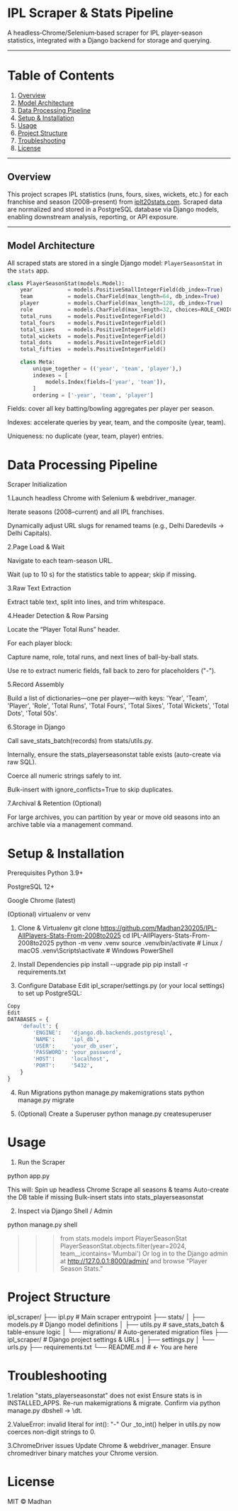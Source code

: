# IPL Scraper & Stats Pipeline

A headless‐Chrome/Selenium‐based scraper for IPL player‐season statistics, integrated with a Django backend for storage and querying.

---

# Table of Contents

1. [Overview](#overview)  
2. [Model Architecture](#model-architecture)  
3. [Data Processing Pipeline](#data-processing-pipeline)  
4. [Setup & Installation](#setup--installation)  
5. [Usage](#usage)  
6. [Project Structure](#project-structure)  
7. [Troubleshooting](#troubleshooting)  
8. [License](#license)  

---

## Overview

This project scrapes IPL statistics (runs, fours, sixes, wickets, etc.) for each franchise and season (2008–present) from [iplt20stats.com](https://iplt20stats.com). Scraped data are normalized and stored in a PostgreSQL database via Django models, enabling downstream analysis, reporting, or API exposure.

---

## Model Architecture

All scraped stats are stored in a single Django model: `PlayerSeasonStat` in the `stats` app.

```python
class PlayerSeasonStat(models.Model):
    year           = models.PositiveSmallIntegerField(db_index=True)
    team           = models.CharField(max_length=64, db_index=True)
    player         = models.CharField(max_length=128, db_index=True)
    role           = models.CharField(max_length=32, choices=ROLE_CHOICES)
    total_runs     = models.PositiveIntegerField()
    total_fours    = models.PositiveIntegerField()
    total_sixes    = models.PositiveIntegerField()
    total_wickets  = models.PositiveIntegerField()
    total_dots     = models.PositiveIntegerField()
    total_fifties  = models.PositiveIntegerField()

    class Meta:
        unique_together = (('year', 'team', 'player'),)
        indexes = [
            models.Index(fields=['year', 'team']),
        ]
        ordering = ['-year', 'team', 'player']
```
Fields: cover all key batting/bowling aggregates per player per season.

Indexes: accelerate queries by year, team, and the composite (year, team).

Uniqueness: no duplicate (year, team, player) entries.

# Data Processing Pipeline
Scraper Initialization

1.Launch headless Chrome with Selenium & webdriver_manager.

Iterate seasons (2008–current) and all IPL franchises.

Dynamically adjust URL slugs for renamed teams (e.g., Delhi Daredevils → Delhi Capitals).

2.Page Load & Wait

Navigate to each team-season URL.

Wait (up to 10 s) for the statistics table to appear; skip if missing.

3.Raw Text Extraction

Extract table text, split into lines, and trim whitespace.

4.Header Detection & Row Parsing

Locate the “Player Total Runs” header.

For each player block:

Capture name, role, total runs, and next lines of ball-by-ball stats.

Use re to extract numeric fields, fall back to zero for placeholders ("-").

5.Record Assembly

Build a list of dictionaries—one per player—with keys:
'Year', 'Team', 'Player', 'Role', 'Total Runs', 'Total Fours', 'Total Sixes', 'Total Wickets', 'Total Dots', 'Total 50s'.

6.Storage in Django

Call save_stats_batch(records) from stats/utils.py.

Internally, ensure the stats_playerseasonstat table exists (auto-create via raw SQL).

Coerce all numeric strings safely to int.

Bulk-insert with ignore_conflicts=True to skip duplicates.

7.Archival & Retention (Optional)

For large archives, you can partition by year or move old seasons into an archive table via a management command.

# Setup & Installation
Prerequisites
Python 3.9+

PostgreSQL 12+

Google Chrome (latest)

(Optional) virtualenv or venv

1. Clone & Virtualenv
git clone https://github.com/Madhan230205/IPL-AllPlayers-Stats-From-2008to2025
cd IPL-AllPlayers-Stats-From-2008to2025
python -m venv .venv
source .venv/bin/activate      # Linux / macOS
.venv\Scripts\activate         # Windows PowerShell

2. Install Dependencies
pip install --upgrade pip
pip install -r requirements.txt

3. Configure Database
Edit ipl_scraper/settings.py (or your local settings) to set up PostgreSQL:

```python
Copy
Edit
DATABASES = {
    'default': {
        'ENGINE':   'django.db.backends.postgresql',
        'NAME':     'ipl_db',
        'USER':     'your_db_user',
        'PASSWORD': 'your_password',
        'HOST':     'localhost',
        'PORT':     '5432',
    }
}
```
4. Run Migrations
python manage.py makemigrations stats
python manage.py migrate

5. (Optional) Create a Superuser
python manage.py createsuperuser

# Usage
1. Run the Scraper

python app.py

This will:
Spin up headless Chrome
Scrape all seasons & teams
Auto-create the DB table if missing
Bulk-insert stats into stats_playerseasonstat

2. Inspect via Django Shell / Admin

python manage.py shell
>>> from stats.models import PlayerSeasonStat
>>> PlayerSeasonStat.objects.filter(year=2024, team__icontains='Mumbai')
Or log in to the Django admin at http://127.0.0.1:8000/admin/ and browse “Player Season Stats.”

# Project Structure

ipl_scraper/
├── ipl.py                  # Main scraper entrypoint
├── stats/
│   ├── models.py           # Django model definitions
│   ├── utils.py            # save_stats_batch & table-ensure logic
│   └── migrations/         # Auto-generated migration files
├── ipl_scraper/            # Django project settings & URLs
│   ├── settings.py
│   └── urls.py
├── requirements.txt
└── README.md               # ← You are here

# Troubleshooting
1.relation "stats_playerseasonstat" does not exist
Ensure stats is in INSTALLED_APPS.
Re-run makemigrations & migrate.
Confirm via python manage.py dbshell → \dt.

2.ValueError: invalid literal for int(): "-"
Our _to_int() helper in utils.py now coerces non-digit strings to 0.

3.ChromeDriver issues
Update Chrome & webdriver_manager.
Ensure chromedriver binary matches your Chrome version.

# License
MIT © Madhan

